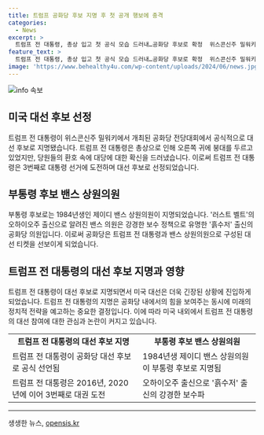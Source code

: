 ```yaml
---
title: 트럼프 공화당 후보 지명 후 첫 공개 행보에 충격
categories:
  - News
excerpt: >
  트럼프 전 대통령, 총상 입고 첫 공식 모습 드러내…공화당 후보로 확정  위스콘신주 밀워키에서 개막한 공화당 전당대회 첫날, 트럼프 전 대통령이 대선 후보로 공식 지명됐습니다. 총상을 입은 그는 당원들의 환호 속에서 표정을 밝혔고, 3번째 대권 도전을 선언했습니다. 부통령 후보는 강경보수로 알려진 39살 제이디 밴스 상원의원이지만, 트럼프 전 대통령의 국가기밀 유출 혐의 소송 기각으로 대선 가도에 탄력이 예상됩니다. 바이든 대통령은 트럼프를 언급하며 과녁 중앙이란 용어를 사용한 것을 잘못했다고 밝혔습니다.
feature_text: >
  트럼프 전 대통령, 총상 입고 첫 공식 모습 드러내…공화당 후보로 확정  위스콘신주 밀워키에서 개막한 공화당 전당대회 첫날, 트럼프 전 대통령이 대선 후보로 공식 지명됐습니다. 총상을 입은 그는 당원들의 환호 속에서 표정을 밝혔고, 3번째 대권 도전을 선언했습니다. 부통령 후보는 강경보수로 알려진 39살 제이디 밴스 상원의원이지만, 트럼프 전 대통령의 국가기밀 유출 혐의 소송 기각으로 대선 가도에 탄력이 예상됩니다. 바이든 대통령은 트럼프를 언급하며 과녁 중앙이란 용어를 사용한 것을 잘못했다고 밝혔습니다.
image: 'https://www.behealthy4u.com/wp-content/uploads/2024/06/news.jpg'
---
```


<p><img src="https://www.behealthy4u.com/wp-content/uploads/2024/06/news.jpg" alt="info 속보" /></p>

<h2 data-ke-size="size26">미국 대선 후보 선정</h2>

<p data-ke-size="size16">트럼프 전 대통령이 위스콘신주 밀워키에서 개최된 공화당 전당대회에서 공식적으로 대선 후보로 지명됐습니다. 트럼프 전 대통령은 총상으로 인해 오른쪽 귀에 붕대를 두르고 있었지만, 당원들의 환호 속에 대당에 대한 확신을 드러냈습니다. 이로써 트럼프 전 대통령은 3번째로 대통령 선거에 도전하며 대선 후보로 선정되었습니다.</p>

<h2 data-ke-size="size26">부통령 후보 밴스 상원의원</h2>

<p data-ke-size="size16">부통령 후보로는 1984년생인 제이디 밴스 상원의원이 지명되었습니다. '러스트 벨트'의 오하이오주 출신으로 알려진 밴스 의원은 강경한 보수 정책으로 유명한 '흙수저' 출신의 공화당 의원입니다. 이로써 공화당은 트럼프 전 대통령과 밴스 상원의원으로 구성된 대선 티켓을 선보이게 되었습니다.</p>

<h2 data-ke-size="size26">트럼프 전 대통령의 대선 후보 지명과 영향</h2>

<p data-ke-size="size16">트럼프 전 대통령이 대선 후보로 지명되면서 미국 대선은 더욱 긴장된 상황에 진입하게 되었습니다. 트럼프 전 대통령의 지명은 공화당 내에서의 힘을 보여주는 동시에 미래의 정치적 전략을 예고하는 중요한 결정입니다. 이에 따라 미국 내외에서 트럼프 전 대통령의 대선 참여에 대한 관심과 논란이 커지고 있습니다.</p>

<table>
    <tr>
        <td style="text-align: center; height: 17px;"><b>트럼프 전 대통령의 대선 후보 지명</b></td>
        <td style="text-align: center; height: 17px;"><b>부통령 후보 밴스 상원의원</b></td>
    </tr>
    <tr>
        <td>트럼프 전 대통령이 공화당 대선 후보로 공식 선언됨</td>
        <td>1984년생 제이디 밴스 상원의원이 부통령 후보로 지명됨</td>
    </tr>
    <tr>
        <td>트럼프 전 대통령은 2016년, 2020년에 이어 3번째로 대권 도전</td>
        <td>오하이오주 출신으로 '흙수저' 출신의 강경한 보수파</td>
    </tr>
</table>

<p><hr></p>
생생한 뉴스, <a href="https://opensis.kr" rel="dofollow">opensis.kr</a>


